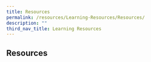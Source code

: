 ```yaml
---
title: Resources
permalink: /resources/Learning-Resources/Resources/
description: ""
third_nav_title: Learning Resources
---
```

## Resources

